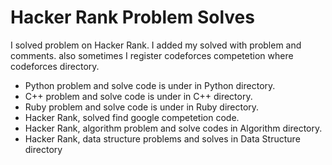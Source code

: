 # Hacker Rank Problem Solves

I solved problem on Hacker Rank. I added my solved with problem and comments. also sometimes I register codeforces competetion where codeforces directory.   

+ Python problem and solve code is under in Python directory.
+ C++ problem and solve code is under in C++ directory.
+ Ruby problem and solve code is under in Ruby directory. 
+ Hacker Rank, solved find google competetion code.
+ Hacker Rank, algorithm problem and solve codes in Algorithm directory.  
+ Hacker Rank, data structure problems and solves in Data Structure directory